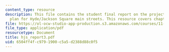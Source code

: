 ```yaml
---
content_type: resource
description: This file contains the student final report on the project on the strategy
  plan for Hyde/Jackson Square main streets. This resource covers chapter 10 and appendices.
file: https://ol-ocw-studio-app-production.s3.amazonaws.com/courses/11-439-revitalizing-urban-main-streets-hyde-jackson-square-roslindale-square-boston-spring-2005/6504ff4fc9791900c5a5d2388d88c0f5_hjs_report3.pdf
file_type: application/pdf
resourcetype: Document
title: hjs_report3.pdf
uid: 6504ff4f-c979-1900-c5a5-d2388d88c0f5
---
```

